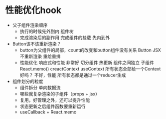 # 性能优化hook

- 父子组件渲染顺序
    - 执行的时候先外到内 组件树
    - 完成渲染后的副作用 完成组件的挂载 先内到外
- Button该不该重新渲染？
    - button为父组件的局部，count的改变和button组件没有关系
        Button JSX 不重新渲染 重绘重排
    - 性能优化
        响应式和性能 非常好
        切分组件 热更新
        组件之间独立
        子组件 React.memo()
        creactContext useContext 所有状态全部给一个Context 好吗？
          不好，性能 所有状态都是通过一个reducer生成
- 组件划分的粒度
    - 组件拆分 单向数据流
    - 哪些就复杂渲染的子组件（props + jsx）
    - 复用，好管理之外，还可以提升性能
    - 状态更新之后组件函数要重新运行
    - useCallback + React.memo